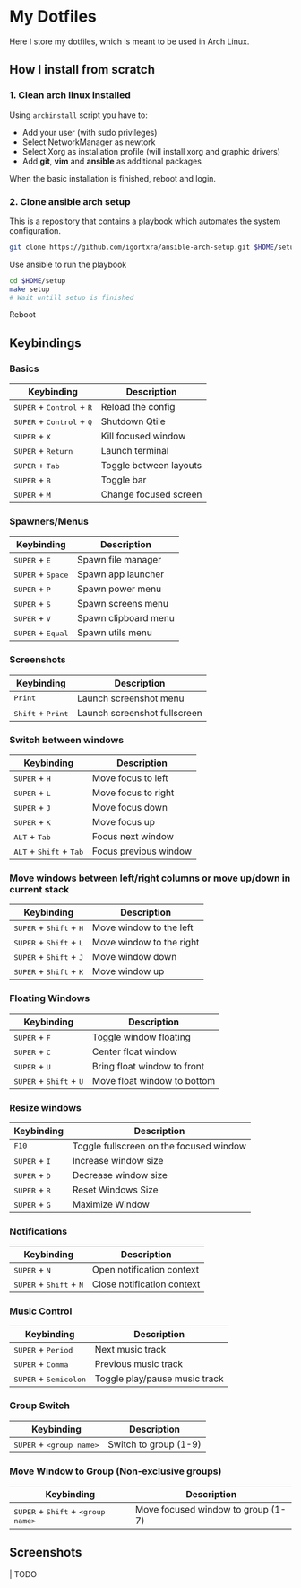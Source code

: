 # My Dotfiles

Here I store my dotfiles, which is meant to be used in Arch Linux.

## How I install from scratch

### 1. Clean arch linux installed

Using `archinstall` script you have to:
- Add your user (with sudo privileges)
- Select NetworkManager as newtork
- Select Xorg as installation profile (will install xorg and graphic drivers)
- Add **git**, **vim** and **ansible** as additional packages

When the basic installation is finished, reboot and login.


### 2. Clone ansible arch setup

This is a repository that contains a playbook which automates the system configuration.

```bash
git clone https://github.com/igortxra/ansible-arch-setup.git $HOME/setup
```

Use ansible to run the playbook
```bash
cd $HOME/setup
make setup
# Wait untill setup is finished
```

Reboot

## Keybindings
### Basics

| Keybinding                          | Description                            |
|-------------------------------------|----------------------------------------|
| <kbd>SUPER</kbd> + <kbd>Control</kbd> + <kbd>R</kbd>                 | Reload the config                      |
| <kbd>SUPER</kbd> + <kbd>Control</kbd> + <kbd>Q</kbd>                 | Shutdown Qtile                         |
| <kbd>SUPER</kbd> + <kbd>X</kbd>                            | Kill focused window                    |
| <kbd>SUPER</kbd> + <kbd>Return</kbd>                       | Launch terminal                        |
| <kbd>SUPER</kbd> + <kbd>Tab</kbd>                          | Toggle between layouts                 |
| <kbd>SUPER</kbd> + <kbd>B</kbd>                            | Toggle bar                             |
| <kbd>SUPER</kbd> + <kbd>M</kbd>                            | Change focused screen                  |

### Spawners/Menus

| Keybinding                          | Description                            |
|-------------------------------------|----------------------------------------|
| <kbd>SUPER</kbd> + <kbd>E</kbd>                            | Spawn file manager                     |
| <kbd>SUPER</kbd> + <kbd>Space</kbd>                        | Spawn app launcher                     |
| <kbd>SUPER</kbd> + <kbd>P</kbd>                            | Spawn power menu                       |
| <kbd>SUPER</kbd> + <kbd>S</kbd>                            | Spawn screens menu                     |
| <kbd>SUPER</kbd> + <kbd>V</kbd>                            | Spawn clipboard menu                   |
| <kbd>SUPER</kbd> + <kbd>Equal</kbd>                        | Spawn utils menu                       |

### Screenshots

| Keybinding                          | Description                            |
|-------------------------------------|----------------------------------------|
| <kbd>Print</kbd>                                | Launch screenshot menu                 |
| <kbd>Shift</kbd> + <kbd>Print</kbd>                        | Launch screenshot fullscreen           |

### Switch between windows

| Keybinding                          | Description                            |
|-------------------------------------|----------------------------------------|
| <kbd>SUPER</kbd> + <kbd>H</kbd>                            | Move focus to left                     |
| <kbd>SUPER</kbd> + <kbd>L</kbd>                            | Move focus to right                    |
| <kbd>SUPER</kbd> + <kbd>J</kbd>                            | Move focus down                        |
| <kbd>SUPER</kbd> + <kbd>K</kbd>                            | Move focus up                          |
| <kbd>ALT</kbd> + <kbd>Tab</kbd>                            | Focus next window                      |
| <kbd>ALT</kbd> + <kbd>Shift</kbd> + <kbd>Tab</kbd>                    | Focus previous window                  |

### Move windows between left/right columns or move up/down in current stack

| Keybinding                          | Description                            |
|-------------------------------------|----------------------------------------|
| <kbd>SUPER</kbd> + <kbd>Shift</kbd> + <kbd>H</kbd>                    | Move window to the left                |
| <kbd>SUPER</kbd> + <kbd>Shift</kbd> + <kbd>L</kbd>                    | Move window to the right               |
| <kbd>SUPER</kbd> + <kbd>Shift</kbd> + <kbd>J</kbd>                    | Move window down                       |
| <kbd>SUPER</kbd> + <kbd>Shift</kbd> + <kbd>K</kbd>                    | Move window up                         |

### Floating Windows

| Keybinding                          | Description                            |
|-------------------------------------|----------------------------------------|
| <kbd>SUPER</kbd> + <kbd>F</kbd>                            | Toggle window floating                 |
| <kbd>SUPER</kbd> + <kbd>C</kbd>                            | Center float window                    |
| <kbd>SUPER</kbd> + <kbd>U</kbd>                            | Bring float window to front            |
| <kbd>SUPER</kbd> + <kbd>Shift</kbd> + <kbd>U</kbd>                    | Move float window to bottom            |

### Resize windows

| Keybinding                          | Description                            |
|-------------------------------------|----------------------------------------|
| <kbd>F10</kbd>                                  | Toggle fullscreen on the focused window|
| <kbd>SUPER</kbd> + <kbd>I</kbd>                            | Increase window size                   |
| <kbd>SUPER</kbd> + <kbd>D</kbd>                            | Decrease window size                   |
| <kbd>SUPER</kbd> + <kbd>R</kbd>                            | Reset Windows Size                     |
| <kbd>SUPER</kbd> + <kbd>G</kbd>                            | Maximize Window                        |

### Notifications

| Keybinding                          | Description                            |
|-------------------------------------|----------------------------------------|
| <kbd>SUPER</kbd> + <kbd>N</kbd>                            | Open notification context              |
| <kbd>SUPER</kbd> + <kbd>Shift</kbd> + <kbd>N</kbd>                    | Close notification context             |

### Music Control 

| Keybinding                          | Description                            |
|-------------------------------------|----------------------------------------|
| <kbd>SUPER</kbd> + <kbd>Period</kbd>                       | Next music track                       |
| <kbd>SUPER</kbd> + <kbd>Comma</kbd>                        | Previous music track                   |
| <kbd>SUPER</kbd> + <kbd>Semicolon</kbd>                    | Toggle play/pause music track          |

### Group Switch

| Keybinding                          | Description                            |
|-------------------------------------|----------------------------------------|
| <kbd>SUPER</kbd> + <kbd>\<group name></kbd>      | Switch to group (1-9)        |

### Move Window to Group (Non-exclusive groups)

| Keybinding                          | Description                            |
|-------------------------------------|----------------------------------------|
| <kbd>SUPER</kbd> + <kbd>Shift</kbd> + <kbd>\<group name\></kbd>      | Move focused window to group (1-7)


## Screenshots
| TODO
